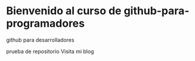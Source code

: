  # Bienvenido al curso de github-para-programadores

github para desarrolladores

prueba de repositorio
Visita mi blog
